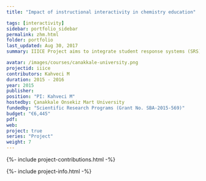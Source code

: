 ```yaml
---
title: "Impact of instructional interactivity in chemistry education"

tags: [interactivity]
sidebar: portfolio_sidebar
permalink: zhm.html
folder: portfolio
last_updated: Aug 30, 2017
summary: IIICE Project aims to integrate student response systems (SRS) into undergraduate general chemistry courses. We are testing SRS on student learning of chemistry contents and tracking students’ conceptions from an interactive learning perspective.

avatar: /images/courses/canakkale-university.png
projectid: iiice
contributors: Kahveci M
duration: 2015 - 2016
year: 2015
publisher:
position: "PI: Kahveci M"
hostedby: Çanakkale Onsekiz Mart University
fundedby: "Scientific Research Programs (Grant No. SBA-2015-569)"
budget: "€6,445"
pdf:
web:
project: true
series: "Project"
weight: 7
---
```


{%- include project-contributions.html -%}

{%- include project-info.html -%}